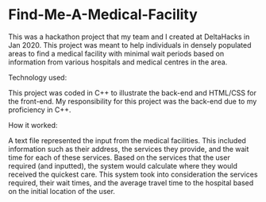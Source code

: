 # Find-Me-A-Medical-Facility
This was a hackathon project that my team and I created at DeltaHacks in Jan 2020. This project was meant to help individuals in densely populated areas to find a medical facility with minimal wait periods based on information from various hospitals and medical centres in the area. 

Technology used:

  This project was coded in C++ to illustrate the back-end and HTML/CSS for the front-end. My responsibility for this project was the back-end due to my proficiency in C++. 

How it worked:

  A text file represented the input from the medical facilities. This included information such as their address, the services they provide, and the wait time for each of these services. Based on the services that the user required (and inputted), the system would calculate where they would received the quickest care. This system took into consideration the services required, their wait times, and the average travel time to the hospital based on the initial location of the user. 
